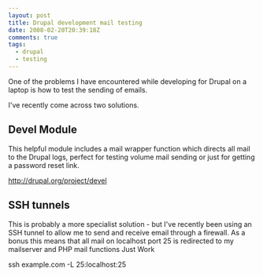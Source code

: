 ```yaml
---
layout: post
title: Drupal development mail testing
date: 2008-02-20T20:39:18Z
comments: true
tags:
  - drupal
  - testing
---
```


One of the problems I have encountered while developing for Drupal on a laptop is how to test the sending of emails.

I've recently come across two solutions.

## Devel Module

This helpful module includes a mail wrapper function which directs all mail to the Drupal logs, perfect for testing volume mail sending or just for getting a password reset link.

http://drupal.org/project/devel

## SSH tunnels

This is probably a more specialist solution - but I've recently been using an SSH tunnel to allow me to send and receive email through a firewall. As a bonus this means that all mail on localhost port 25 is redirected to my mailserver and PHP mail functions Just Work

ssh example.com -L 25:localhost:25
